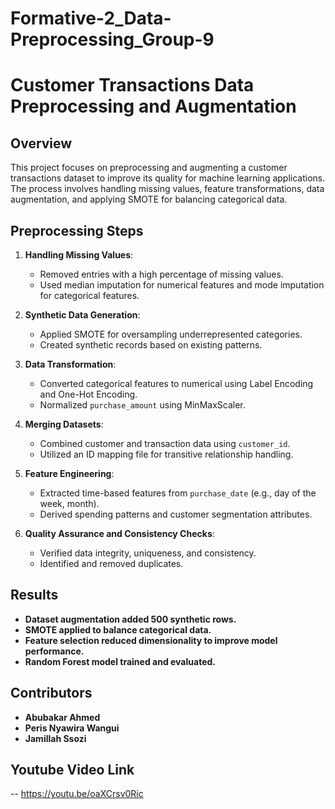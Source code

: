# Formative-2_Data-Preprocessing_Group-9

# Customer Transactions Data Preprocessing and Augmentation

## Overview
This project focuses on preprocessing and augmenting a customer transactions dataset to improve its quality for machine learning applications. The process involves handling missing values, feature transformations, data augmentation, and applying SMOTE for balancing categorical data.

## Preprocessing Steps
1. **Handling Missing Values**:
   - Removed entries with a high percentage of missing values.
   - Used median imputation for numerical features and mode imputation for categorical features.
   
2. **Synthetic Data Generation**:
   - Applied SMOTE for oversampling underrepresented categories.
   - Created synthetic records based on existing patterns.

3. **Data Transformation**:
   - Converted categorical features to numerical using Label Encoding and One-Hot Encoding.
   - Normalized `purchase_amount` using MinMaxScaler.

4. **Merging Datasets**:
   - Combined customer and transaction data using `customer_id`.
   - Utilized an ID mapping file for transitive relationship handling.

5. **Feature Engineering**:
   - Extracted time-based features from `purchase_date` (e.g., day of the week, month).
   - Derived spending patterns and customer segmentation attributes.

6. **Quality Assurance and Consistency Checks**:
   - Verified data integrity, uniqueness, and consistency.
   - Identified and removed duplicates.

## Results
- **Dataset augmentation added 500 synthetic rows.**
- **SMOTE applied to balance categorical data.**
- **Feature selection reduced dimensionality to improve model performance.**
- **Random Forest model trained and evaluated.**


## Contributors
- **Abubakar Ahmed** 
- **Peris Nyawira Wangui**
- **Jamillah Ssozi**

## Youtube Video Link 
-- https://youtu.be/oaXCrsv0Ric
